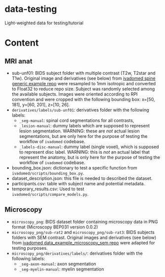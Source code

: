 # data-testing
Light-weighted data for testing/tutorial

# Content

## MRI anat
* sub-unf01: BIDS subject folder with multiple contrast (T2w, T2star and T1w). Original image and derivatives (see below) from [ivadomed spine generic example repo](https://github.com/ivadomed/data_example_spinegeneric/releases/tag/r20200907) were resampled to 1mm isotropic and converted to Float32 to reduce repo size. Subject was randomly selected among the available subjects. Images were oriented according to RPI convention and were cropped with the following bounding box: x=[50, 181], y=[60, 201], z=[10, 26].
* `derivatives/labels/sub-unf01`: derivatives folder with the following labels:
  * `_seg-manual`: spinal cord segmentations for all contrasts,
  * `_lesion-manual`: dummy labels which are supposed to represent lesion segmentation. WARNING: these are *not* actual lesion segmentations, but are only here for the purpose of testing the workflow of `ivadomed` codebase.
  * `_labels-disc-manual`: dummy label (single voxel), which is supposed to represent disc label. WARNING: this is *not* an actual label that represent the anatomy, but is only here for the purpose of testing the workflow of `ivadomed` codebase.
* bounding\_box.json: dictionary to test a specific function from `ivadomed/scripts/bounding_box.py`.
* dataset\_description.json: this file is needed to described the dataset.
* participants.csv: table with subject name and potential metadata.
* temporary\_results.csv: Used to test `ivadomed/scripts/compare_models.py`.

## Microscopy
* `microscopy_png`: BIDS dataset folder containing microscopy data in PNG format (Microscopy BEP031 version 0.0.2)
* `microscopy_png/sub-rat2` and `microscopy_png/sub-rat3`: BIDS subjects folders with SEM contrast. Original images and derivatives (see below) from [ivadomed data_example_microscopy_sem repo](https://github.com/ivadomed/data_example_microscopy_sem/tree/r20201008) were adapted for testing purposes.
* `microscopy_png/derivatives/labels/`: derivatives folder with the following labels:
  * `_seg-axon-manual`: axon segmentation
  * `_seg-myelin-manual`: myelin segmentation
